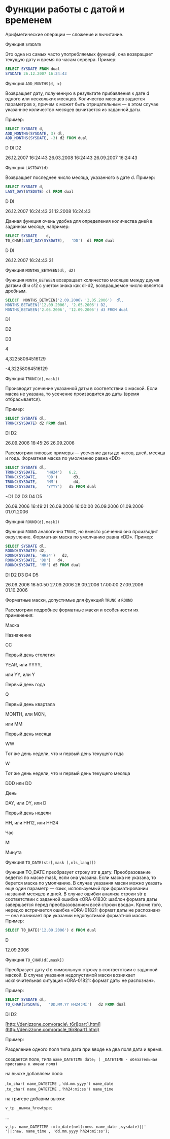 # Функции работы с датой и временем

Арифметические операции — сложение и вычитание.

Функция `SYSDATE`

Это одна из самых часто употребляемых функций, она возвращает текущую дату и время по часам сервера. Пример:

```sql
SELECT SYSDATE FROM dual
SYSDATE 26.12.2007 16:24:43
```

Функция `ADD_MONTHS(d, x)`

Возвращает дату, полученную в результате прибавления к дате d одного или нескольких месяцев. Количество месяцев задается параметров х, причем х может быть отрицательным — в этом случае указанное количество месяцев вычитается из заданной даты.

Пример:

```sql
SELECT SYSDATE d,
ADD_MONTHS(SYSDATE, 3) dl,
ADD_MONTHS(SYSDATE, -3) d2 FROM dual
```

D Dl D2

26.12.2007 16:24:43 26.03.2008 16:24:43 26.09.2007 16:24:43

Функция `LASTDAY(d)`

Возвращает последнее число месяца, указанного в дате d. Пример:

```sql
SELECT SYSDATE d,
LAST_DAY(SYSDATE) dl FROM dual
```

D                                      Dl

26.12.2007 16:24:43 31.12.2008 16:24:43

Данная функция очень удобна для определения количества дней в заданном месяце, например:

```sql
SELECT SYSDATE    d,
T0_CHAR(LAST_DAY(SYSDATE),   'DD')  dl FROM dual
```

D Dl

26.12.2007 16:24:43 31

Функция `MONTHS_BETWEEN(dl, d2)`

Функция `MONTH_BETWEEN` возвращает количество месяцев между двумя датами dl и с!2 с учетом знака как dl-d2, возвращаемое число является дробным.

```sql
SELECT  M0NTHS_BETWEEN('2.09.2006\ '2.05.2006')  dl,
M0NTHS_BETWEEN('12.09.2006', '2.05.2006') D2, 
M0NTHS_BETWEEN('2.05.2006', '12.09.2006') d3 FROM dual
```

D1

D2

D3

4

4,32258064516129

-4,32258064516129

Функция `TRUNC(d[,mask])`

Производит усечение указанной даты в соответствии с маской. Если маска не указана, то усечение производится до даты \(время отбрасывается\).

Пример:

```sql
SELECT SYSDATE dl,
TRUNC(SYSDATE) d2 FROM dual
```

Dl                                      D2

26.09.2006 16:45:26       26.09.2006

Рассмотрим типовые примеры — усечение даты до часов, дней, месяца и года. Форматная маска по умолчанию равна «DD»

```sql
SELECT SYSDATE dl,
TRUNC(SYSDATE,    'HH24')   6.2,
TRUNC(SYSDATE,    'DD')       d3,
TRUNC(SYSDATE,    'MM')       d4,
TRUNC(SYSDATE,    'YYYY')   d5 FROM dual
```

~D1                              D2                              D3              D4              D5

26.09.2006 16:49:21    26.09.2006 16:00:00   26.09.2006 01.09.2006 01.01.2006

Функция `ROUND(d[,mask])`

Функция `ROUND` аналогична `TRUNC`, но вместо усечения она производит округление. Форматная маска по умолчанию равна «DD». Пример:

```sql
SELECT SYSDATE dl,
ROUND(SYSDATE) d2,
ROUND(SYSDATE, 'НН24')   d3,
ROUND(SYSDATE, 'DD')   d4,
ROUND(SYSDATE, 'MM') d5 FROM dual
```

Dl D2 D3 D4 D5

26.09.2006 16:50:50   27.09.2006 26.09.2006 17:00:00   27.09.2006 01.10.2006

Форматные маски, допустимые для функций `TRUNC` и `ROUND`

Рассмотрим подробнее форматные маски и особенности их применения:

Маска

Назначение

СС

Первый день столетия

YEAR,    или    YYYY,

или YY, или Y

Первый день года

Q

Первый день квартала

MONTH,   или   MON,

или ММ

Первый день месяца

WW

Тот же день недели, что и первый день текущего года

W

Тот же день недели, что и первый день текущего месяца

DDD или DD

День

DAY, или DY, или D

Первый день недели

НН,   или   НН12,   или НН24

Час

Ml

Минута

Функция `TO_DATE(str[,mask [,nls_lang]])`

Функция ТО\_DATE преобразует строку str в дату. Преобразование ведется по маске mask, если она указана. Если маска не указана, то берется маска по умолчанию. В случае указания маски можно указать еще один параметр — язык, используемый при форматировании названий месяцев и дней. В случае ошибки анализа строки str в соответствии с заданной ошибка «ORA-01830: шаблон формата даты завершается перед преобразованием всей строки ввода». Кроме того, нередко встречается ошибка «ORA-01821: формат даты не распознан» — она возникает при указании недопустимой форматной маски. Пример:

```sql
SELECT T0_DATE('12.09.2006') d FROM dual
```

D

12.09.2006

Функция `TO_CHAR(d[,mask])`

Преобразует дату d в символьную строку в соответствии с заданной маской. В случае указания недопустимой маски возникает исключительная ситуация «ORA-01821: формат даты не распознан».

Пример:

```sql
SELECT SYSDATE dl,
TO_CHAR(SYSDATE,   'DD.MM.YY HH24:MI')   d2 FROM dual
```

Dl D2

[http://denizzone.com/oracle\_t6r8part1.html](http://denizzone.com/oracle_t6r8part1.html)

Пример: 

Разделение одного поля типа дата при вводе на два поля дата и время.

создается поле, типа `name_DATETIME date; ( _DATETIME - обязательная приставка к имени поля)` 

на вьюхе добавляем поля: 

,`to_char( name_DATETIME ,'dd.mm.yyyy') name_date`  
,`to_char( name_DATETIME ,'hh24:mi:ss') name_time`

на тригере добавим вьюхи:

 `v_tp _вьюха_%rowtype;`

...

`v_tp. name_DATETIME :=to_date(nvl(:new. name_date ,sysdate)||' '||:new. name_time , 'dd.mm.yyyy hh24:mi:ss');`

